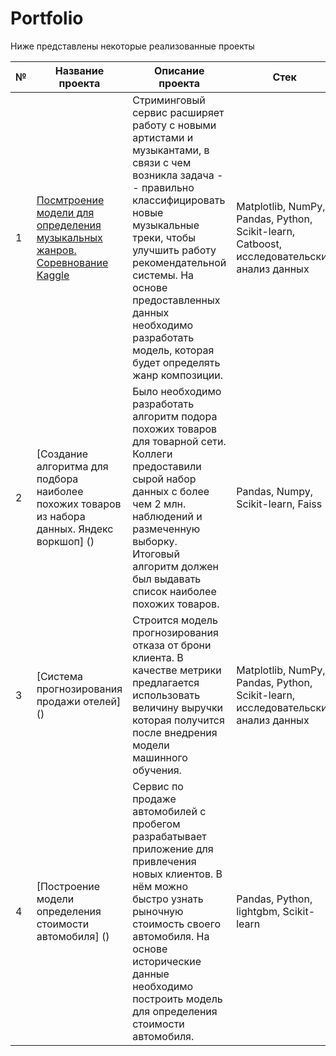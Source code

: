 # Portfolio

Ниже представлены некоторые реализованные проекты

| № | Название проекта | Описание проекта | Стек |
| - | ---------------- | ---------------- | ---- |
| 1 | [Посмтроение модели для определения музыкальных жанров. Соревнование Kaggle](https://github.com/iashorokhov/portfolio/tree/master/ML-model-predicting-music-genre-Kaggle--main) | Стриминговый сервис расширяет работу с новыми артистами и музыкантами, в связи с чем возникла задача -- правильно классифицировать новые музыкальные треки, чтобы улучшить работу рекомендательной системы. На основе предоставленных данных необходимо разработать модель, которая будет определять жанр композиции. | Matplotlib, NumPy, Pandas, Python, Scikit-learn, Catboost, исследовательский анализ данных |
| 2 | [Создание алгоритма для подбора наиболее похожих товаров из набора данных. Яндекс воркшоп] () | Было необходимо разработать алгоритм подора похожих товаров для товарной сети. Коллеги предоставили сырой набор данных с более чем 2 млн. наблюдений и размеченную выборку. Итоговый алгоритм должен был выдавать список наиболее похожих товаров. | Pandas, Numpy, Scikit-learn, Faiss |
| 3 | [Система прогнозирования продажи отелей] () | Строится модель прогнозирования отказа от брони клиента. В качестве метрики предлагается использовать величину выручки которая получится после внедрения модели машинного обучения. | Matplotlib, NumPy, Pandas, Python, Scikit-learn, исследовательский анализ данных |
| 4 | [Построение модели определения стоимости автомобиля] () | Сервис по продаже автомобилей с пробегом  разрабатывает приложение для привлечения новых клиентов. В нём можно быстро узнать рыночную стоимость своего автомобиля. На основе исторические данные необходимо построить модель для определения стоимости автомобиля. | Pandas, Python, lightgbm, Scikit-learn |
